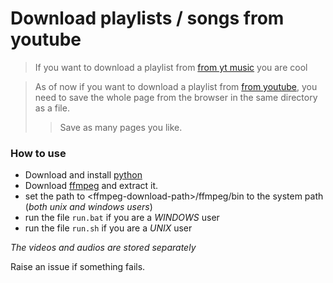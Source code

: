# Download playlists / songs from youtube
> If you want to download a playlist from [from yt music](https://music.youtube.com/) you are cool

> As of now if you want to download a playlist from [from youtube](https://youtube.com), you need to save the whole page from the browser in the same directory as a file.
>> Save as many pages you like.

### How to use
* Download and install [python](https://www.python.org/downloads/release/python-374/)
* Download [ffmpeg](https://ffmpeg.org/download.html) and extract it.
* set the path to \<ffmpeg-download-path\>/ffmpeg/bin to the system path (_both unix and windows users_)
* run the file `run.bat` if you are a _WINDOWS_ user
* run the file `run.sh` if you are a _UNIX_ user

_The videos and audios are stored separately_

Raise an issue if something fails.
